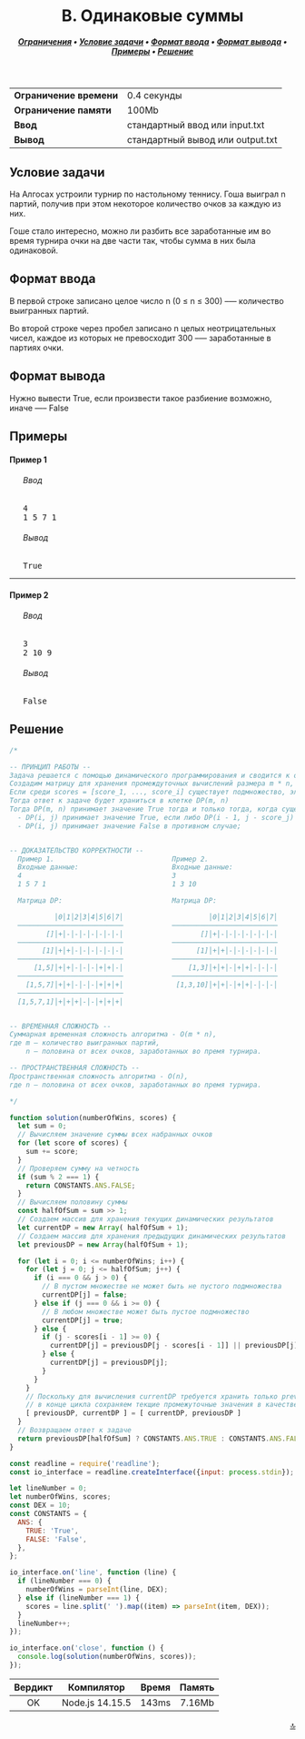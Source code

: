 <h1 align="center">B. Одинаковые суммы</h1>

<h5 align="center">
<a href="#limits">Ограничения</a>
•
<a href="#task">Условие задачи</a>
•
<a href="#input">Формат ввода</a>
•
<a href="#output">Формат вывода</a>
•
<a href="#examples">Примеры</a>
•
<a href="#solution">Решение</a>
</h5>

<br>

<table id="limits">
<tbody>
<tr>
<td>
<b>Ограничение времени</b>
</td>
<td>
0.4 секунды
</td>
</tr>
<tr>
<td>
<b>Ограничение памяти</b>
</td>
<td>
100Mb
</td>
</tr>
<tr>
<td>
<b>Ввод</b>
</td>
<td>
стандартный ввод или input.txt
</td>
</tr>
<tr>
<td>
<b>Вывод</b>
</td>
<td>
стандартный вывод или output.txt
</td>
</tr>
</tbody>
</table>

<h2 id="task">Условие задачи</h2>

На Алгосах устроили турнир по настольному теннису. Гоша выиграл n партий, получив при этом некоторое количество очков за каждую из них.

Гоше стало интересно, можно ли разбить все заработанные им во время турнира очки на две части так, чтобы сумма в них была одинаковой.

<h2 id="input">Формат ввода</h2>

В первой строке записано целое число n (0 ≤ n ≤ 300) –— количество выигранных партий.

Во второй строке через пробел записано n целых неотрицательных чисел, каждое из которых не превосходит 300 –— заработанные в партиях очки.

<h2 id="output">Формат вывода</h2>

Нужно вывести True, если произвести такое разбиение возможно, иначе —– False

<h2 id="examples">Примеры</h2>

<h4>Пример 1</h4>
<ul>
<h6>Ввод</h6>
<pre>
4
1 5 7 1
</pre>

<h6>Вывод</h6>
<pre>
True
</pre>
</ul>

<hr>

<h4>Пример 2</h4>
<ul>
<h6>Ввод</h6>
<pre>
3
2 10 9
</pre>

<h6>Вывод</h6>
<pre>
False
</pre>
</ul>

<h2 id="solution">Решение</h2>

```javascript
/*

-- ПРИНЦИП РАБОТЫ --
Задача решается с помощью динамического программирования и сводится к определению возможности разбить множество чисел на два подмножества, в каждом из которых сумма чисел будет равняться половине суммы всего множества.
Создадим матрицу для хранения промеждуточных вычислений размера m * n, где m - количество выигранных партий (число элементов), n - половина от суммы всех очков. Определим, существует ли подмножество набранных очков, такое, что их сумма равнв n.
Если среди scores = [score_1, ..., score_i] существует подмножество, элементы которого в сумме дают j в клетке матрицы DP(i, j) будем хранить True. В противном случае - False.
Тогда ответ к задаче будет храниться в клетке DP(m, n)
Тогда DP(m, n) принимает значение True тогда и только тогда, когда существует подмножество S, сумма которого равна n. Цель нашего алгоритма — вычислить DP(m, n). Для достижения этого мы имеем следующие рекуррентные формулы:
  - DP(i, j) принимает значение True, если либо DP(i - 1, j - score_j) принимает значение True, либо DP(i - 1, j) принимает значение True;
  - DP(i, j) принимает значение False в противном случае;


-- ДОКАЗАТЕЛЬСТВО КОРРЕКТНОСТИ --
  Пример 1.                             Пример 2.
  Входные данные:                       Входные данные:
  4                                     3
  1 5 7 1                               1 3 10

  Матрица DP:                           Матрица DP:

           │0│1│2│3│4│5│6│7│                     │0│1│2│3│4│5│6│7│
  ──────────────────────────            ──────────────────────────
         []│+│-│-│-│-│-│-│-│                   []│+│-│-│-│-│-│-│-│
  ──────────────────────────            ──────────────────────────
        [1]│+│+│-│-│-│-│-│-│                  [1]│+│+│-│-│-│-│-│-│
  ──────────────────────────            ──────────────────────────
      [1,5]│+│+│-│-│-│+│+│-│                [1,3]│+│+│-│+│+│-│-│-│
  ──────────────────────────            ──────────────────────────
    [1,5,7]│+│+│-│-│-│+│+│+│             [1,3,10]│+│+│-│+│+│-│-│-│
  ──────────────────────────
  [1,5,7,1]│+│+│+│-│-│+│+│+│


-- ВРЕМЕННАЯ СЛОЖНОСТЬ --
Суммарная временная сложность алгоритма - O(m * n),
где m — количество выигранных партий,
    n — половина от всех очков, заработанных во премя турнира.

-- ПРОСТРАНСТВЕННАЯ СЛОЖНОСТЬ --
Пространственная сложность алгоритма - O(n),
где n — половина от всех очков, заработанных во премя турнира.

*/

function solution(numberOfWins, scores) {
  let sum = 0;
  // Вычисляем значение суммы всех набранных очков
  for (let score of scores) {
    sum += score;
  }
  // Проверяем сумму на четность
  if (sum % 2 === 1) {
    return CONSTANTS.ANS.FALSE;
  }
  // Вычисляем половину суммы
  const halfOfSum = sum >> 1;
  // Создаем массив для хранения текущих динамических результатов
  let currentDP = new Array( halfOfSum + 1);
  // Создаем массив для хранения предыдущих динамических результатов
  let previousDP = new Array(halfOfSum + 1);

  for (let i = 0; i <= numberOfWins; i++) {
    for (let j = 0; j <= halfOfSum; j++) {
      if (i === 0 && j > 0) {
        // В пустом множестве не может быть не пустого подмножества
        currentDP[j] = false;
      } else if (j === 0 && i >= 0) {
        // В любом множестве может быть пустое подмножество
        currentDP[j] = true;
      } else {
        if (j - scores[i - 1] >= 0) {
          currentDP[j] = previousDP[j - scores[i - 1]] || previousDP[j];
        } else {
          currentDP[j] = previousDP[j];
        }
      }
    }
    // Поскольку для вычисления currentDP требуется хранить только previousDP, то
    // в конце цикла сохраняем текщие промежуточные значения в качестве предыдущих
    [ previousDP, currentDP ] = [ currentDP, previousDP ]
  }
  // Возвращаем ответ к задаче
  return previousDP[halfOfSum] ? CONSTANTS.ANS.TRUE : CONSTANTS.ANS.FALSE;
}

const readline = require('readline');
const io_interface = readline.createInterface({input: process.stdin});

let lineNumber = 0;
let numberOfWins, scores;
const DEX = 10;
const CONSTANTS = {
  ANS: {
    TRUE: 'True',
    FALSE: 'False',
  },
};

io_interface.on('line', function (line) {
  if (lineNumber === 0) {
    numberOfWins = parseInt(line, DEX);
  } else if (lineNumber === 1) {
    scores = line.split(' ').map((item) => parseInt(item, DEX));
  }
  lineNumber++;
});

io_interface.on('close', function () {
  console.log(solution(numberOfWins, scores));
});
```
<table>
  <thead>
    <tr>
      <th>Вердикт</th>
      <th>Компилятор</th>
      <th>Время</th>
      <th>Память</th>
    </tr>
  </thead>
  <tbody>
<tr align="center">
<td>OK</td>
<td>Node.js 14.15.5</td>
<td>143ms</td>
<td>7.16Mb</td>
</tr>
  </tbody>
</table>

<p width="100%" align="right"><a href="#">🔝</a></p>